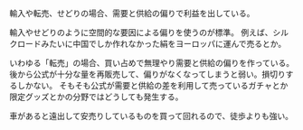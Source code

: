 輸入や転売、せどりの場合、需要と供給の偏りで利益を出している。

輸入やせどりのように空間的な要因による偏りを使うのが標準。
例えば、シルクロードみたいに中国でしか作れなかった絹をヨーロッパに運んで売るとか。

いわゆる「転売」の場合、買い占めで無理やり需要と供給の偏りを作っている。
後から公式が十分な量を再販売して、偏りがなくなってしまうと弱い。損切りするしかない。
そもそも公式が需要と供給の差を利用して売っているガチャとか限定グッズとかの分野ではどうしても発生する。

車があると遠出して安売りしているものを買って回れるので、徒歩よりも強い。
